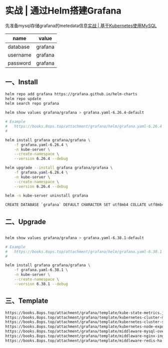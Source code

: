 # 实战 | 通过Helm搭建Grafana

先准备mysql存储grafana的metedata信息[实战 | 基于Kubernetes使用MySQL](kubernetes/21-mysql.md)

| name     | value   |
| -------- | ------- |
| database | grafana |
| username | grafana |
| password | grafana |



## 一、Install

```bash
helm repo add grafana https://grafana.github.io/helm-charts
helm repo update
helm search repo grafana
 
helm show values grafana/grafana > grafana.yaml-6.26.4-default 

# Example 
#   https://books.8ops.top/attachment/grafana/helm/grafana.yaml-6.26.4
# 

helm install grafana grafana/grafana \
    -f grafana.yaml-6.26.4 \
    -n kube-server \
    --create-namespace \
    --version 6.26.4 --debug

helm upgrade --install grafana grafana/grafana \
    -f grafana.yaml-6.26.4 \
    -n kube-server \
    --create-namespace \
    --version 6.26.4 --debug
    
helm -n kube-server uninstall grafana    

CREATE DATABASE `grafana` DEFAULT CHARACTER SET utf8mb4 COLLATE utf8mb4_0900_ai_ci;

```



## 二、Upgrade

```bash

helm show values grafana/grafana > grafana.yaml-6.38.1-default 

# Example 
#   https://books.8ops.top/attachment/grafana/helm/grafana.yaml-6.38.1
# 

helm install grafana grafana/grafana \
    -f grafana.yaml-6.38.1 \
    -n kube-server \
    --create-namespace \
    --version 6.38.1 --debug
```





## 三、Template



```bash
https://books.8ops.top/attachment/grafana/template/kube-state-metrics.json
https://books.8ops.top/attachment/grafana/template/kubernetes-cluster-monitoring.json
https://books.8ops.top/attachment/grafana/template/kubernetes-cluster-summary.json
https://books.8ops.top/attachment/grafana/template/kubernetes-node-exporter-full.json
https://books.8ops.top/attachment/grafana/template/middleware-mysql-overview.json
https://books.8ops.top/attachment/grafana/template/middleware-nginx-ingress-controller.json
https://books.8ops.top/attachment/grafana/template/middleware-redis-ha.json
```

